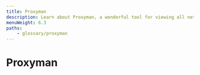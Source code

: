 ```yaml
---
title: Proxyman
description: Learn about Proxyman, a wonderful tool for viewing all network requests that are coming through your system. Filter by response type, by a keyword, or by application.
menuWeight: 6.3
paths:
    - glossary/proxyman
---
```


# [](#proxyman) Proxyman